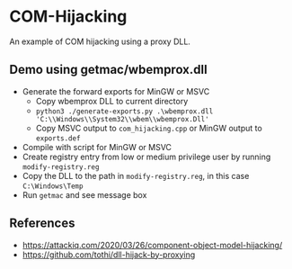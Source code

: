 # COM-Hijacking

An example of COM hijacking using a proxy DLL.

## Demo using getmac/wbemprox.dll

- Generate the forward exports for MinGW or MSVC
  - Copy wbemprox DLL to current directory
  - `python3 ./generate-exports.py .\wbemprox.dll 'C:\\Windows\\System32\\wbem\\wbemprox.Dll'`
  - Copy MSVC output to `com_hijacking.cpp` or MinGW output to `exports.def`
- Compile with script for MinGW or MSVC
- Create registry entry from low or medium privilege user by running `modify-registry.reg`
- Copy the DLL to the path in `modify-registry.reg`, in this case `C:\Windows\Temp`
- Run `getmac` and see message box

## References

- https://attackiq.com/2020/03/26/component-object-model-hijacking/
- https://github.com/tothi/dll-hijack-by-proxying
